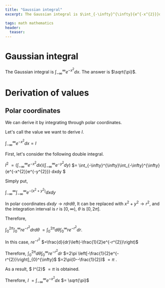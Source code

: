 ```yaml
---
title: "Gaussian integral"
excerpt: The Gaussian integral is $\int_{-\infty}^{\infty}{e^{-x^{2}}}dx$. The answer is $\sqrt{\pi}$.

tags: math mathematics
header:
  teaser:
---
```


# Gaussian integral
The Gaussian integral is $\int_{-\infty}^{\infty}{e^{-x^{2}}}dx$. The answer is $\sqrt{\pi}$.

# Derivation of values
## Polar coordinates
We can derive it by integrating through polar coordinates.

Let's call the value we want to derive $I$.

$\int_{-\infty}^{\infty}{e^{-x^{2}}}dx=I$

First, let's consider the following double integral.

$I^{2}$
$= \left(\int_{-\infty}^{\infty}{e^{-x^{2}}}dx\right)\left(\int_{-\infty}^{\infty}{e^{-y^{2}}}dy\right)$
$= \int_{-\infty}^{\infty}\int_{-\infty}^{\infty} {e^{-x^{2}}e^{-y^{2}}} dxdy $

Simply put,

$\int_{-\infty}^{\infty}\int_{-\infty}^{\infty} {e^{-(x^{2}+y^{2})}} dxdy$

In polar coordinates $dxdy\rightarrow rdrd\theta$, It can be replaced with $x^{2}+y^{2}\rightarrow r^{2}$, and the integration interval is $r$ is $[0,\infty)$, $\theta$ is $[0,2\pi]$.

Therefore,

$\int_{0}^{2\pi}\int_{0}^{\infty} {re^{-r^{2}}} drd\theta$
$=\int_{0}^{2\pi}d\theta \int_{0}^{\infty} {re^{-r^{2}}} dr$.

In this case, $re^{-r^{2}}$
$=\frac{d}{dr}\left(-\frac{1}{2}e^{-r^{2}}\right)$

Therefore,
$\int_{0}^{2\pi}d\theta \int_{0}^{\infty} {re^{-r^{2}}} dr$
$=2\pi \left[-\frac{1}{2}e^{-r^{2}}\right]_{0}^{\infty}$
$=2\pi(0--\frac{1}{2})$
$=\pi$
.

As a result,
$ I^{2}$
$= \pi$ is obtained.

Therefore, $I$
$=\int_{-\infty}^{\infty}{e^{-x^{2}}}dx$
$= ​​\sqrt{\pi}$